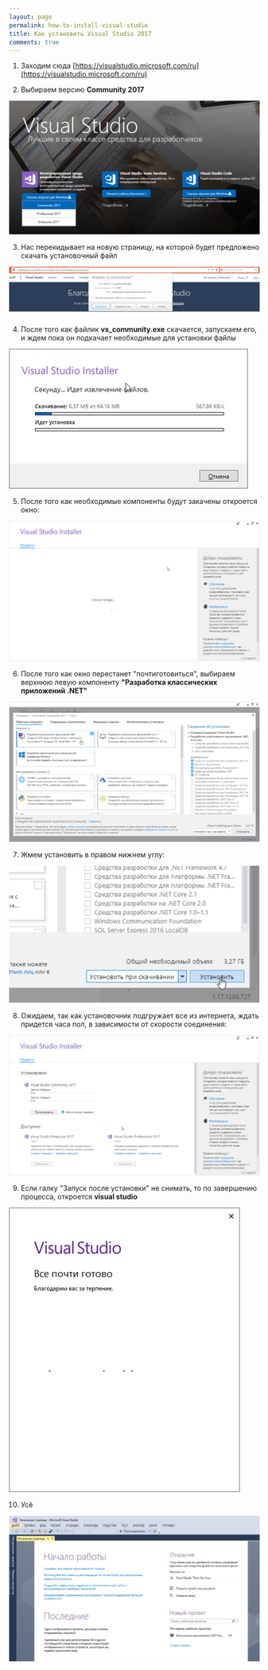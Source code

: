 ```yaml
---
layout: page
permalink: how-to-install-visual-studio
title: Как установить Visual Studio 2017
comments: true
---
```

1) Заходим сюда [https://visualstudio.microsoft.com/ru](https://visualstudio.microsoft.com/ru)

2) Выбираем версию **Community 2017**

![](/assets/images/how_to_install_visual_studio/install_vs_01.png)

3) Нас перекидывает на новую страницу, на которой будет предложено скачать установочный файл

![](/assets/images/how_to_install_visual_studio/install_vs_02.png)

4) После того как файлик **vs_community.exe** скачается, запускаем его, и ждем пока он подкачает необходимые для установки файлы

![](/assets/images/how_to_install_visual_studio/install_vs_03.png)

5) После того как необходимые компоненты будут закачены откроется окно:

![](/assets/images/how_to_install_visual_studio/install_vs_05.png)

6) После того как окно перестанет "почтиготовиться", выбираем верхнюю левую компоненту **"Разработка классических приложений .NET"**

![](/assets/images/how_to_install_visual_studio/install_vs_06.png)

7) Жмем установить в правом нижнем углу:

![](/assets/images/how_to_install_visual_studio/install_vs_07.png)

8) Ожидаем, так как установочник подгружает все из интернета, ждать придется часа пол, в зависимости от скорости соединения:

![](/assets/images/how_to_install_visual_studio/install_vs_08.png)
 
9) Если галку "Запуск после установки" не снимать, то по завершению процесса, откроется **visual studio**

![](/assets/images/how_to_install_visual_studio/install_vs_09.png)

10) Усё

![](/assets/images/how_to_install_visual_studio/install_vs_10.png)
